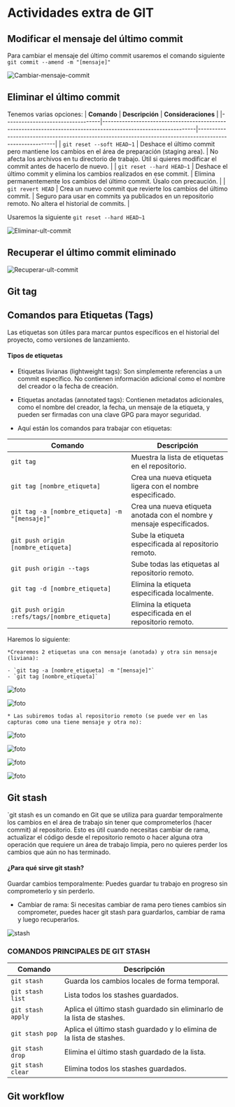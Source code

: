 # Actividades extra de GIT

## Modificar el mensaje del último commit
Para cambiar el mensaje del último commit usaremos el comando siguiente `git commit --amend -m "[mensaje]"`

![Cambiar-mensaje-commit](imagenes/cambiarMssj.png)

## Eliminar el último commit 
Tenemos varias opciones:
| **Comando**                      | **Descripción**                                                                                               | **Consideraciones**                                                                                     |
|----------------------------------|---------------------------------------------------------------------------------------------------------------|---------------------------------------------------------------------------------------------------------|
| `git reset --soft HEAD~1`        | Deshace el último commit pero mantiene los cambios en el área de preparación (staging area).                   | No afecta los archivos en tu directorio de trabajo. Útil si quieres modificar el commit antes de hacerlo de nuevo.  |
| `git reset --hard HEAD~1`        | Deshace el último commit y elimina los cambios realizados en ese commit.                                       | Elimina permanentemente los cambios del último commit. Úsalo con precaución.                            |
| `git revert HEAD`                | Crea un nuevo commit que revierte los cambios del último commit.                                               | Seguro para usar en commits ya publicados en un repositorio remoto. No altera el historial de commits.  |

Usaremos la siguiente `git reset --hard HEAD~1`

![Eliminar-ult-commit](imagenes/eliminarUltCommit.png)

## Recuperar el último commit eliminado
![Recuperar-ult-commit](imagenes/resuperarUltCommit.png)

## Git tag
## Comandos para Etiquetas (Tags)

Las etiquetas son útiles para marcar puntos específicos en el historial del proyecto, como versiones de lanzamiento. 

#### Tipos de etiquetas
- Etiquetas livianas (lightweight tags): Son simplemente referencias a un commit específico. No contienen información adicional como el nombre del creador o la fecha de creación.

- Etiquetas anotadas (annotated tags): Contienen metadatos adicionales, como el nombre del creador, la fecha, un mensaje de la etiqueta, y pueden ser firmadas con una clave GPG para mayor seguridad.

* Aquí están los comandos para trabajar con etiquetas:

| Comando                                    | Descripción                                                                                                   |
|--------------------------------------------|---------------------------------------------------------------------------------------------------------------|
| `git tag`                                  | Muestra la lista de etiquetas en el repositorio.                                                              |
| `git tag [nombre_etiqueta]`                | Crea una nueva etiqueta ligera con el nombre especificado.                                                    |
| `git tag -a [nombre_etiqueta] -m "[mensaje]"` | Crea una nueva etiqueta anotada con el nombre y mensaje especificados.                                         |
| `git push origin [nombre_etiqueta]`        | Sube la etiqueta especificada al repositorio remoto.                                                          |
| `git push origin --tags`                   | Sube todas las etiquetas al repositorio remoto.                                                               |
| `git tag -d [nombre_etiqueta]`             | Elimina la etiqueta especificada localmente.                                                                  |
| `git push origin :refs/tags/[nombre_etiqueta]` | Elimina la etiqueta especificada en el repositorio remoto.                                                     |

Haremos lo siguiente:

    *Crearemos 2 etiquetas una con mensaje (anotada) y otra sin mensaje (liviana):

    - `git tag -a [nombre_etiqueta] -m "[mensaje]"`
    - `git tag [nombre_etiqueta]`

![foto](imagenes/etiquetas%20(2).png)

![foto](imagenes/detallesEtiq.png)


    * Las subiremos todas al repositorio remoto (se puede ver en las capturas como una tiene mensaje y otra no):
  
![foto](imagenes/subida.png)

![foto](imagenes/etRemoto.png)

![foto](imagenes/uno.png)

![foto](imagenes/dos.png)

  
## Git stash

`git stash es un comando en Git que se utiliza para guardar temporalmente los cambios en el área de trabajo sin tener que comprometerlos (hacer commit) al repositorio. Esto es útil cuando necesitas cambiar de rama, actualizar el código desde el repositorio remoto o hacer alguna otra operación que requiere un área de trabajo limpia, pero no quieres perder los cambios que aún no has terminado.

#### ¿Para qué sirve git stash?
Guardar cambios temporalmente: Puedes guardar tu trabajo en progreso sin comprometerlo y sin perderlo.

* Cambiar de rama: Si necesitas cambiar de rama pero tienes cambios sin comprometer, puedes hacer git stash para guardarlos, cambiar de rama y luego recuperarlos.

![stash](imagenes/stash.png)

### COMANDOS PRINCIPALES DE GIT STASH

| Comando | Descripción |
| ------- | ----------- |
| `git stash` | Guarda los cambios locales de forma temporal. |
| `git stash list` | Lista todos los stashes guardados. |
| `git stash apply` | Aplica el último stash guardado sin eliminarlo de la lista de stashes. |
| `git stash pop` | Aplica el último stash guardado y lo elimina de la lista de stashes. |
| `git stash drop` | Elimina el último stash guardado de la lista. |
| `git stash clear` | Elimina todos los stashes guardados. |


## Git workflow
